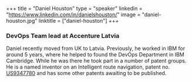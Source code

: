 +++
title = "Daniel Houston"
type = "speaker"
linkedin = "https://www.linkedin.com/in/danielshouston/"
image = "daniel-houston.jpg"
linktitle = ["daniel-houston"]
+++

<h3>DevOps Team lead at Accenture Latvia</h3>

<p>Daniel recently moved from UK to Latvia. Previously, he worked in IBM for around 5 years, where he helped to found the DevOps Department in IBM Cambridge. While he was there he took part in a number of patent groups. He is a named inventor on an Intelligent route navigation, patent no. <a href="https://www.google.com/patents/US9347780">US9347780</a> and has some other patents awaiting to be published.</p>
